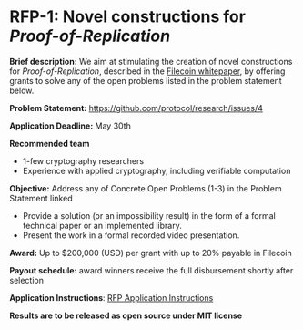 # RFP-1: Novel constructions for *Proof-of-Replication*

**Brief description:**
We aim at stimulating the creation of novel constructions for *Proof-of-Replication*, described in the [Filecoin whitepaper](https://filecoin.io/filecoin.pdf), by offering grants to solve any of the open problems listed in the problem statement below.

**Problem Statement:** https://github.com/protocol/research/issues/4

**Application Deadline:** May 30th

**Recommended team**
 - 1-few cryptography researchers
 - Experience with applied cryptography, including verifiable computation

**Objective:** Address any of Concrete Open Problems (1-3) in the Problem Statement linked
  - Provide a solution (or an impossibility result) in the form of a formal technical paper or an implemented library.
  - Present the work in a formal recorded video presentation.

**Award:** Up to $200,000 (USD) per grant with up to 20% payable in Filecoin

**Payout schedule:** award winners receive the full disbursement shortly after selection

**Application Instructions**: [RFP Application Instructions](https://github.com/protocol/research-RFPs/blob/master/RFP-application-instructions.md)

**Results are to be released as open source under MIT license**